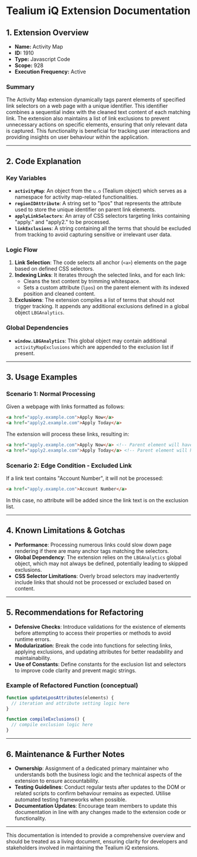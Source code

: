 # Tealium iQ Extension Documentation

## 1. Extension Overview

- **Name:** Activity Map
- **ID:** 1910
- **Type:** Javascript Code
- **Scope:** 928
- **Execution Frequency:** Active

### Summary
The Activity Map extension dynamically tags parent elements of specified link selectors on a web page with a unique identifier. This identifier combines a sequential index with the cleaned text content of each matching link. The extension also maintains a list of link exclusions to prevent unnecessary actions on specific elements, ensuring that only relevant data is captured. This functionality is beneficial for tracking user interactions and providing insights on user behaviour within the application.

---

## 2. Code Explanation

### Key Variables
- **`activityMap`**: An object from the `u.o` (Tealium object) which serves as a namespace for activity map-related functionalities.
- **`regionIDAttribute`**: A string set to "lpos" that represents the attribute used to store the unique identifier on parent link elements.
- **`applyLinkSelectors`**: An array of CSS selectors targeting links containing "apply." and "apply2." to be processed.
- **`linkExclusions`**: A string containing all the terms that should be excluded from tracking to avoid capturing sensitive or irrelevant user data.

### Logic Flow
1. **Link Selection**: The code selects all anchor (`<a>`) elements on the page based on defined CSS selectors.
2. **Indexing Links**: It iterates through the selected links, and for each link:
   - Cleans the text content by trimming whitespace.
   - Sets a custom attribute (`lpos`) on the parent element with its indexed position and cleaned content.
3. **Exclusions**: The extension compiles a list of terms that should not trigger tracking. It appends any additional exclusions defined in a global object `LBGAnalytics`.

### Global Dependencies
- **`window.LBGAnalytics`**: This global object may contain additional `activityMapExclusions` which are appended to the exclusion list if present.

---

## 3. Usage Examples

### Scenario 1: Normal Processing
Given a webpage with links formatted as follows:

```html
<a href="apply.example.com">Apply Now</a>
<a href="apply2.example.com">Apply Today</a>
```

The extension will process these links, resulting in:
```html
<a href="apply.example.com">Apply Now</a> <!-- Parent element will have attribute lpos="0. Apply Now" -->
<a href="apply2.example.com">Apply Today</a> <!-- Parent element will have attribute lpos="1. Apply Today" -->
```

### Scenario 2: Edge Condition - Excluded Link
If a link text contains "Account Number", it will not be processed:

```html
<a href="apply.example.com">Account Number</a>
```

In this case, no attribute will be added since the link text is on the exclusion list.

---

## 4. Known Limitations & Gotchas

- **Performance**: Processing numerous links could slow down page rendering if there are many anchor tags matching the selectors.
- **Global Dependency**: The extension relies on the `LBGAnalytics` global object, which may not always be defined, potentially leading to skipped exclusions.
- **CSS Selector Limitations**: Overly broad selectors may inadvertently include links that should not be processed or excluded based on content.

---

## 5. Recommendations for Refactoring

- **Defensive Checks**: Introduce validations for the existence of elements before attempting to access their properties or methods to avoid runtime errors.
- **Modularization**: Break the code into functions for selecting links, applying exclusions, and updating attributes for better readability and maintainability.
- **Use of Constants**: Define constants for the exclusion list and selectors to improve code clarity and prevent magic strings.

### Example of Refactored Function (conceptual)
```javascript
function updateLposAttributes(elements) {
  // iteration and attribute setting logic here
}

function compileExclusions() {
  // compile exclusion logic here
}
```

---

## 6. Maintenance & Further Notes

- **Ownership**: Assignment of a dedicated primary maintainer who understands both the business logic and the technical aspects of the extension to ensure accountability.
- **Testing Guidelines**: Conduct regular tests after updates to the DOM or related scripts to confirm behaviour remains as expected. Utilise automated testing frameworks when possible.
- **Documentation Updates**: Encourage team members to update this documentation in line with any changes made to the extension code or functionality.

--- 

This documentation is intended to provide a comprehensive overview and should be treated as a living document, ensuring clarity for developers and stakeholders involved in maintaining the Tealium iQ extensions.